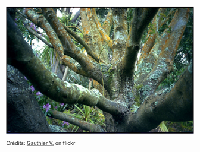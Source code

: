 ![David](/images/2022-04-18.jpg)

Crédits: [Gauthier V.](https://www.flickr.com/people/gvdmoort/) on flickr